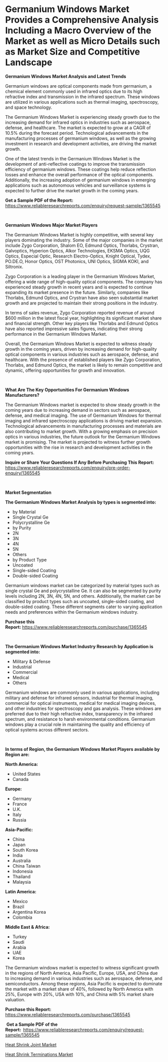 <p><h1>Germanium Windows Market Provides a Comprehensive Analysis Including a Macro Overview of the Market as well as Micro Details such as Market Size and Competitive Landscape</h1></p><p><strong>Germanium Windows Market Analysis and Latest Trends</strong></p>
<p><p>Germanium windows are optical components made from germanium, a chemical element commonly used in infrared optics due to its high refractive index and transmission in the infrared spectrum. These windows are utilized in various applications such as thermal imaging, spectroscopy, and space technology.</p><p>The Germanium Windows Market is experiencing steady growth due to the increasing demand for infrared optics in industries such as aerospace, defense, and healthcare. The market is expected to grow at a CAGR of 10.5% during the forecast period. Technological advancements in the manufacturing processes of germanium windows, as well as the growing investment in research and development activities, are driving the market growth. </p><p>One of the latest trends in the Germanium Windows Market is the development of anti-reflective coatings to improve the transmission efficiency of germanium windows. These coatings help reduce reflection losses and enhance the overall performance of the optical components. Additionally, the increasing adoption of germanium windows in emerging applications such as autonomous vehicles and surveillance systems is expected to further drive the market growth in the coming years.</p></p>
<p><strong>Get a Sample PDF of the Report:&nbsp;</strong> <a href="https://www.reliableresearchreports.com/enquiry/request-sample/1365545">https://www.reliableresearchreports.com/enquiry/request-sample/1365545</a></p>
<p>&nbsp;</p>
<p><strong>Germanium Windows Major Market Players</strong></p>
<p><p>The Germanium Windows Market is highly competitive, with several key players dominating the industry. Some of the major companies in the market include Zygo Corporation, Shalom EO, Edmund Optics, Thorlabs, Crystran, Galvoptics, Hyperion Optics, Alkor Technologies, EKSMA Optics, UQG Optics, Especial Optic, Research Electro-Optics, Knight Optical, Tydex, PO.DE.O, Honor Optics, OST Photonics, UNI Optics, SIGMA KOKI, and Siltronix.</p><p>Zygo Corporation is a leading player in the Germanium Windows Market, offering a wide range of high-quality optical components. The company has experienced steady growth in recent years and is expected to continue expanding its market presence in the future. Similarly, companies like Thorlabs, Edmund Optics, and Crystran have also seen substantial market growth and are projected to maintain their strong positions in the industry.</p><p>In terms of sales revenue, Zygo Corporation reported revenue of around $600 million in the latest fiscal year, highlighting its significant market share and financial strength. Other key players like Thorlabs and Edmund Optics have also reported impressive sales figures, indicating their strong performance in the Germanium Windows Market.</p><p>Overall, the Germanium Windows Market is expected to witness steady growth in the coming years, driven by increasing demand for high-quality optical components in various industries such as aerospace, defense, and healthcare. With the presence of established players like Zygo Corporation, Thorlabs, and Edmund Optics, the market is likely to remain competitive and dynamic, offering opportunities for growth and innovation.</p></p>
<p>&nbsp;</p>
<p><strong>What Are The Key Opportunities For Germanium Windows Manufacturers?</strong></p>
<p><p>The Germanium Windows market is expected to show steady growth in the coming years due to increasing demand in sectors such as aerospace, defense, and medical imaging. The use of Germanium Windows for thermal imaging and infrared spectroscopy applications is driving market expansion. Technological advancements in manufacturing processes and materials are also contributing to market growth. With a growing emphasis on precision optics in various industries, the future outlook for the Germanium Windows market is promising. The market is projected to witness further growth opportunities with the rise in research and development activities in the coming years.</p></p>
<p><strong>Inquire or Share Your Questions If Any Before Purchasing This Report:</strong> <a href="https://www.reliableresearchreports.com/enquiry/pre-order-enquiry/1365545">https://www.reliableresearchreports.com/enquiry/pre-order-enquiry/1365545</a></p>
<p>&nbsp;</p>
<p><strong>Market Segmentation</strong></p>
<p><strong>The Germanium Windows Market Analysis by types is segmented into:</strong></p>
<p><ul><li>by Material</li><li>Single Crystal Ge</li><li>Polycrystalline Ge</li><li>by Purity</li><li>2N</li><li>3N</li><li>4N</li><li>5N</li><li>Others</li><li>by Product Type</li><li>Uncoated</li><li>Single-sided Coating</li><li>Double-sided Coating</li></ul></p>
<p><p>Germanium windows market can be categorized by material types such as single crystal Ge and polycrystalline Ge. It can also be segmented by purity levels including 2N, 3N, 4N, 5N, and others. Additionally, the market can be classified by product types such as uncoated, single-sided coating, and double-sided coating. These different segments cater to varying application needs and preferences within the Germanium windows industry.</p></p>
<p><strong>Purchase this Report:&nbsp;</strong><a href="https://www.reliableresearchreports.com/purchase/1365545">https://www.reliableresearchreports.com/purchase/1365545</a></p>
<p>&nbsp;</p>
<p><strong>The Germanium Windows Market Industry Research by Application is segmented into:</strong></p>
<p><ul><li>Military & Defense</li><li>Industrial</li><li>Commercial</li><li>Medical</li><li>Others</li></ul></p>
<p><p>Germanium windows are commonly used in various applications, including military and defense for infrared sensors, industrial for thermal imaging, commercial for optical instruments, medical for medical imaging devices, and other industries for spectroscopy and gas analysis. These windows are preferred due to their high refractive index, transparency in the infrared spectrum, and resistance to harsh environmental conditions. Germanium windows play a crucial role in maintaining the quality and efficiency of optical systems across different sectors.</p></p>
<p>&nbsp;</p>
<p><strong>In terms of Region, the Germanium Windows Market Players available by Region are:</strong></p>
<p>
    <p> <strong> North America: </strong>
        <ul>
            <li>United States</li>
            <li>Canada</li>
        </ul>
        </p> 
    <p> <strong> Europe: </strong>
        <ul>
            <li>Germany</li>
            <li>France</li>
            <li>U.K.</li>
            <li>Italy</li>
            <li>Russia</li>
        </ul>
        </p> 
    <p> <strong> Asia-Pacific: </strong>
        <ul>
            <li>China</li>
            <li>Japan</li>
            <li>South Korea</li>
            <li>India</li>
            <li>Australia</li>
            <li>China Taiwan</li>
            <li>Indonesia</li>
            <li>Thailand</li>
            <li>Malaysia</li>
        </ul>
        </p> 
    <p> <strong> Latin America: </strong>
        <ul>
            <li>Mexico</li>
            <li>Brazil</li>
            <li>Argentina Korea</li>
            <li>Colombia</li>
        </ul>
        </p> 
    <p> <strong> Middle East & Africa: </strong>
        <ul>
            <li>Turkey</li>
            <li>Saudi</li>
            <li>Arabia</li>
            <li>UAE</li>
            <li>Korea</li>
        </ul>
    </p>
    </p>
<p><p>The Germanium windows market is expected to witness significant growth in the regions of North America, Asia Pacific, Europe, USA, and China due to increasing demand in various industries such as aerospace, defense, and semiconductors. Among these regions, Asia Pacific is expected to dominate the market with a market share of 40%, followed by North America with 25%, Europe with 20%, USA with 10%, and China with 5% market share valuation.</p></p>
<p><strong>Purchase this Report: </strong><a href="https://www.reliableresearchreports.com/purchase/1365545">https://www.reliableresearchreports.com/purchase/1365545</a></p>
<p>&nbsp;<strong>Get a Sample PDF of the Report:&nbsp;&nbsp;</strong><a href="https://www.reliableresearchreports.com/enquiry/request-sample/1365545">https://www.reliableresearchreports.com/enquiry/request-sample/1365545</a></p>
<p><strong></strong></p>
<p><p><a href="https://github.com/marloy8/Market-Research-Report-List-3/blob/main/heat-shrink-joint-market.md">Heat Shrink Joint Market</a></p><p><a href="https://github.com/WillieWoodard/Market-Research-Report-List-3/blob/main/heat-shrink-terminations-market.md">Heat Shrink Terminations Market</a></p></p>